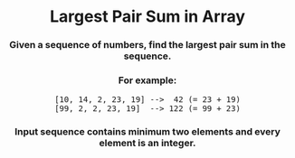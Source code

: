 <div align = 'center'>

# Largest Pair Sum in Array

</div>

<div align = 'center'>

<h3>Given a sequence of numbers, find the largest pair sum in the sequence.</h3>
<h3>For example:</h3>

<pre>
[10, 14, 2, 23, 19] -->  42 (= 23 + 19)
[99, 2, 2, 23, 19]  --> 122 (= 99 + 23)
</pre>

<h3>Input sequence contains minimum two elements and every element is an integer.</h3>

</div>
